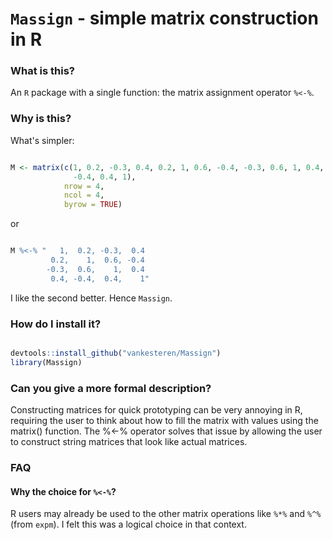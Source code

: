 # `Massign` - simple matrix construction in R

### What is this?
An `R` package with a single function: the matrix assignment operator `%<-%`.

### Why is this?
What's simpler:

```r

M <- matrix(c(1, 0.2, -0.3, 0.4, 0.2, 1, 0.6, -0.4, -0.3, 0.6, 1, 0.4, 0.4,
              -0.4, 0.4, 1),
            nrow = 4,
            ncol = 4,
            byrow = TRUE)
```
or

```r

M %<-% "   1,  0.2, -0.3,  0.4
         0.2,    1,  0.6, -0.4
        -0.3,  0.6,    1,  0.4
         0.4, -0.4,  0.4,    1"
```

I like the second better. Hence `Massign`.

### How do I install it?
```r

devtools::install_github("vankesteren/Massign")
library(Massign)
```

### Can you give a more formal description?
Constructing matrices for quick prototyping can be very annoying in
R, requiring the user to think about how to fill the matrix with values using
the matrix() function. The %<-% operator solves that issue by allowing the user
to construct string matrices that look like actual matrices.

### FAQ
#### Why the choice for `%<-%`?
R users may already be used to the other matrix operations like `%*%` and `%^%`
(from `expm`). I felt this was a logical choice in that context.
